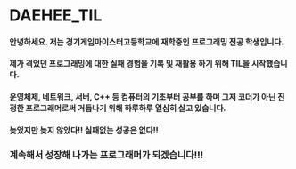 # DAEHEE_TIL

#### 안녕하세요. 저는 경기게임마이스터고등학교에 재학중인 프로그래밍 전공 학생입니다.
#### 제가 겪었던 프로그래밍에 대한 실패 경험을 기록 및 재활용 하기 위해 TIL을 시작했습니다.
#### 운영체제, 네트워크, 서버, C++ 등 컴퓨터의 기초부터 공부를 하며 그저 코더가 아닌 진정한 프로그래머로써 거듭나기 위해 하루하루 열심히 살고 있습니다.
#### 늦었지만 늦지 않았다!! 실패없는 성공은 없다!!
### 계속해서 성장해 나가는 프로그래머가 되겠습니다!!!
